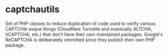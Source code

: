 # captchautils
Set of PHP classes to reduce duplication of code used to verify various CAPTCHA-esque things (Cloudflare Turnstile and eventually ALTCHA, hCAPTCHA, etc.) that don't have their own maintained packages. Google's ReCAPTCHA is deliberately ommitted since they publish their own PHP package.